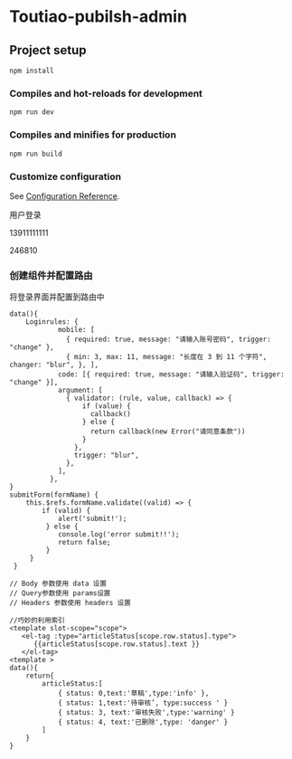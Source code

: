 # Toutiao-pubilsh-admin

## Project setup
```
npm install
```

### Compiles and hot-reloads for development
```
npm run dev
```

### Compiles and minifies for production
```
npm run build
```

### Customize configuration
See [Configuration Reference](https://cli.vuejs.org/config/).



用户登录

13911111111

246810

### 创建组件并配置路由

将登录界面并配置到路由中

```
data(){
    Loginrules: {
            mobile: [
              { required: true, message: "请输入账号密码", trigger: "change" },
              { min: 3, max: 11, message: "长度在 3 到 11 个字符", changer: "blur", }, ],
            code: [{ required: true, message: "请输入验证码", trigger: "change" }],
            argument: [
              { validator: (rule, value, callback) => {
                  if (value) {
                    callback()
                  } else {
                    return callback(new Error("请同意条款"))
                  }
                },
                trigger: "blur",
              },
            ],
          },
}
submitForm(formName) {
	this.$refs.formName.validate((valid) => {
    	if (valid) {
            alert('submit!');
         } else {
            console.log('error submit!!');
            return false;
         }
     }
 }
```

```
// Body 参数使用 data 设置
// Query参数使用 params设置
// Headers 参数使用 headers 设置

```

```
//巧妙的利用索引
<template slot-scope="scope">
   <el-tag :type="articleStatus[scope.row.status].type">
      {{articleStatus[scope.row.status].text }}
   </el-tag>
<template >
data(){
	return{
		articleStatus:[
            { status: 0,text:'草稿',type:'info' },
            { status: 1,text:'待审核’, type:success ' }
            { status: 3, text:'审核失败',type:'warning' }
            { status: 4, text:'已删除',type: 'danger' }
        ]
	}
}
```

